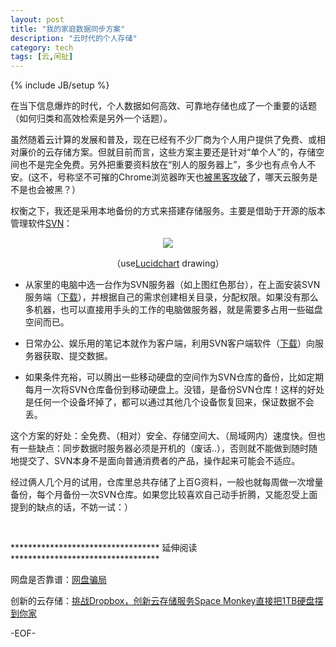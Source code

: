 ```yaml
---
layout: post
title: "我的家庭数据同步方案"
description: "云时代的个人存储"
category: tech
tags: [云,闲扯]
---
```

{% include JB/setup %}
<p>
    在当下信息爆炸的时代，个人数据如何高效、可靠地存储也成了一个重要的话题（如何归类和高效检索是另外一个话题）。
</p>
<p>
    虽然随着云计算的发展和普及，现在已经有不少厂商为个人用户提供了免费、或相对廉价的云存储方案。但就目前而言，这些方案主要还是针对“单个人”的，存储空间也不是完全免费。另外把重要资料放在“别人的服务器上”，多少也有点令人不安。(这不，号称坚不可摧的Chrome浏览器昨天也<a href="http://www.36kr.com/p/89082.html" target="_blank">被黑客攻破</a>了，哪天云服务是不是也会被黑？）
</p>
<p>
    权衡之下，我还是采用本地备份的方式来搭建存储服务。主要是借助于开源的版本管理软件<a href="http://baike.baidu.com/view/183128.htm" target="_blank">SVN</a>：
</p>
<p>
   <center><img id="6C590218D93CBB875060F1E82591668E" src="http://m1.img.libdd.com/farm3/255/F607FB1AF2EF54BC75D8DE96A61305FF_500_362.jpg" data-pinit="registered" /></center>
</p>
<!-- more -->
<p style="text-align :center ;">
    （use<a href="https://www.lucidchart.com" target="_blank">Lucidchart</a> drawing）
</p>
<ul style="list-style-type :disc ;">
    <li>
        <p>
            从家里的电脑中选一台作为SVN服务器（如上图红色那台），在上面安装SVN服务端（<a href="http://www.visualsvn.com/" target="_blank">下载</a>），并根据自己的需求创建相关目录，分配权限。如果没有那么多机器，也可以直接用手头的工作的电脑做服务器，就是需要多占用一些磁盘空间而已。
        </p>
    </li>
    <li>
        <p>
            日常办公、娱乐用的笔记本就作为客户端，利用SVN客户端软件（<a href="http://tortoisesvn.net/downloads.html" target="_blank">下载</a>）向服务器获取、提交数据。
        </p>
    </li>
    <li>
        <p>
            如果条件充裕，可以腾出一些移动硬盘的空间作为SVN仓库的备份，比如定期每月一次将SVN仓库备份到移动硬盘上。没错，是备份SVN仓库！这样的好处是任何一个设备坏掉了，都可以通过其他几个设备恢复回来，保证数据不会丢。
        </p>
    </li>
</ul>
<p>
    这个方案的好处：全免费、（相对）安全、存储空间大、（局域网内）速度快。但也有一些缺点：同步数据时服务器必须是开机的（废话..），否则就不能做到随时随地提交了、SVN本身不是面向普通消费者的产品，操作起来可能会不适应。
</p>
<p>
    经过俩人几个月的试用，仓库里总共存储了上百G资料，一般也就每周做一次增量备份，每个月备份一次SVN仓库。如果您比较喜欢自己动手折腾，又能忍受上面提到的缺点的话，不妨一试：）
</p>
<p>
    <br />
</p>
<p>
    ********************************** 延伸阅读**********************************
</p>
<p>
    网盘是否靠谱：<a href="http://blog.tarwon.com/virtual-disk-game.html/" target="_blank">网盘骗局</a>
</p>
<p>
    创新的云存储：<a href="http://www.36kr.com/p/89137.html" target="_blank">挑战Dropbox，创新云存储服务Space Monkey直接把1TB硬盘摆到你家</a>
</p>
<p>
    -EOF-
</p>
